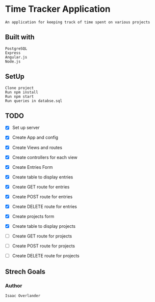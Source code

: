 # Time Tracker Application
    An application for keeping track of time spent on various projects

## Built with
    PostgreSQL
    Express
    Angular.js
    Node.js

## SetUp
    Clone project
    Run npm install
    Run npm start
    Run queries in databse.sql

    
## TODO
 - [x] Set up server
 - [x] Create App and config
 - [x] Create Views and routes
 - [x] Create controllers for each view
 - [x] Create Entries Form
 - [x] Create table to display entries
 - [x] Create GET route for entries
 - [x] Create POST route for entries
 - [x] Create DELETE route for entries
 - [x] Create projects form
 - [x] Create table to display projects
 - [ ] Create GET route for projects
 - [ ] Create POST route for projects
 - [ ] Create DELETE route for projects
 
 

## Strech Goals
 

### Author
    Isaac Overlander



